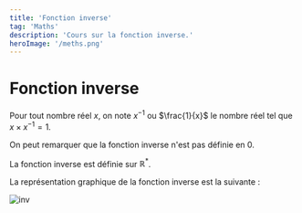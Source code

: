 ```yaml
---
title: 'Fonction inverse'
tag: 'Maths'
description: 'Cours sur la fonction inverse.'
heroImage: '/meths.png'
---
```


# Fonction inverse


Pour tout nombre réel $x$, on note $x^{-1}$ ou $\frac{1}{x}$ le nombre réel tel que $x \times x^{-1} = 1$.

On peut remarquer que la fonction inverse n'est pas définie en $0$.

La fonction inverse est définie sur $\mathbb{R}^*$.

La représentation graphique de la fonction inverse est la suivante :

![inv](/inv.png)